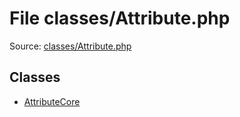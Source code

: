 File classes/Attribute.php
=========

Source: [classes/Attribute.php](https://github.com/PrestaShop/PrestaShop/blob/1.5.0.13/classes/Attribute.php)


Classes
-------

* [AttributeCore](class.AttributeCore.md)

